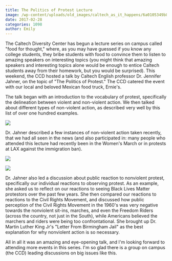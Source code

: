 ```yaml
---
title: The Politics of Protest Lecture
image: /wp-content/uploads/old_images/caltech_as_it_happens/6a0105349b8251970b01bb097b2423970d.jpg
date: 2017-02-28
categories: 1098
author: Emily
---
```


The Caltech Diversity Center has begun a lecture series on campus called "food for thought," where, as you may have guessed if you know any college students, they bribe students with food to convince them to listen to amazing speakers on interesting topics (you might think that amazing speakers and interesting topics alone would be enough to entice Caltech students away from their homework, but you would be surprised). This weekend, the CCD hosted a talk by Caltech English professor Dr. Jennifer Jahner, on the topic of "The Politics of Protest." The CCD catered the event with our local and beloved Mexican food truck, Ernie's.

The talk began with an introduction to the vocabulary of protest, specifically the delineation between violent and non-violent action. We then talked about different types of non-violent action, as described very well by this list of over one hundred examples.


![](/old_images/caltech_as_it_happens/6a0105349b8251970b01b8d2625576970c.jpg)

Dr. Jahner described a few instances of non-violent action taken recently, that we had all seen in the news (and also participated in: many people who attended this lecture had recently been in the Women's March or in protests at LAX against the immigration ban).


![](/old_images/caltech_as_it_happens/6a0105349b8251970b01bb097b243c970d.jpg)


![](/old_images/caltech_as_it_happens/6a0105349b8251970b01b8d2625582970c.jpg)

Dr. Jahner also led a discussion about public reaction to nonviolent protest, specifically our individual reactions to observing protest. As an example, she asked us to reflect on our reactions to seeing Black Lives Matter protestors over the past few years. She then compared our reactions to reactions to the Civil Rights Movement, and discussed how public perception of the Civil Rights Movement in the 1960's was very negative towards the nonviolent sit-ins, marches, and even the Freedom Riders (across the country, not just in the South), while Americans believed the marchers and riders were being too confrontational. She brought up Dr. Martin Luther King Jr's "Letter From Birmingham Jail" as the best explanation for why nonviolent action is so necessary.

All in all it was an amazing and eye-opening talk, and I'm looking forward to attending more events in this series. I'm so glad there is a group on campus (the CCD) leading discussions on big issues like this.


